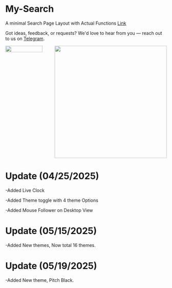 # My-Search
A minimal Search Page Layout with Actual Functions <a href="https://mysearch.ct.ws">Link</a>

Got ideas, feedback, or requests? We'd love to hear from you — reach out to us on <a href="https://t.me/anasrizz911">Telegram</a>.
  <div style="display: flex;">
        <img src="https://github.com/user-attachments/assets/30fec14d-ae0d-414d-9967-ee63d3d05871" alt="" width="75%">
        <img src="https://github.com/user-attachments/assets/998c67ac-bd2d-4546-9153-eaf5c745aade" alt="" height="350px" >
    </div>
    
# Update (04/25/2025)

-Added Live Clock

-Added Theme toggle with 4 theme Options

-Added Mouse Follower on Desktop View

# Update (05/15/2025)
-Added New themes, Now total 16 themes.

# Update (05/19/2025)
-Added New theme, Pitch Black.
